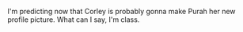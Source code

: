 I'm predicting now that Corley is probably gonna make Purah her new profile picture. What can I say, I'm class.
